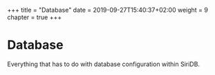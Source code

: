 +++
title = "Database"
date = 2019-09-27T15:40:37+02:00
weight = 9
chapter = true
+++

# Database

Everything that has to do with database configuration within SiriDB.